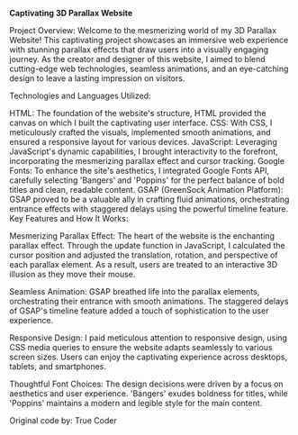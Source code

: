 **Captivating 3D Parallax Website**

Project Overview:
Welcome to the mesmerizing world of my 3D Parallax Website! This captivating project showcases an immersive web experience with stunning parallax effects that draw users into a visually engaging journey. As the creator and designer of this website, I aimed to blend cutting-edge web technologies, seamless animations, and an eye-catching design to leave a lasting impression on visitors.

Technologies and Languages Utilized:

HTML: The foundation of the website's structure, HTML provided the canvas on which I built the captivating user interface.
CSS: With CSS, I meticulously crafted the visuals, implemented smooth animations, and ensured a responsive layout for various devices.
JavaScript: Leveraging JavaScript's dynamic capabilities, I brought interactivity to the forefront, incorporating the mesmerizing parallax effect and cursor tracking.
Google Fonts: To enhance the site's aesthetics, I integrated Google Fonts API, carefully selecting 'Bangers' and 'Poppins' for the perfect balance of bold titles and clean, readable content.
GSAP (GreenSock Animation Platform): GSAP proved to be a valuable ally in crafting fluid animations, orchestrating entrance effects with staggered delays using the powerful timeline feature.
Key Features and How It Works:

Mesmerizing Parallax Effect: The heart of the website is the enchanting parallax effect. Through the update function in JavaScript, I calculated the cursor position and adjusted the translation, rotation, and perspective of each parallax element. As a result, users are treated to an interactive 3D illusion as they move their mouse.

Seamless Animation: GSAP breathed life into the parallax elements, orchestrating their entrance with smooth animations. The staggered delays of GSAP's timeline feature added a touch of sophistication to the user experience.

Responsive Design: I paid meticulous attention to responsive design, using CSS media queries to ensure the website adapts seamlessly to various screen sizes. Users can enjoy the captivating experience across desktops, tablets, and smartphones.

Thoughtful Font Choices: The design decisions were driven by a focus on aesthetics and user experience. 'Bangers' exudes boldness for titles, while 'Poppins' maintains a modern and legible style for the main content.

Original code by: True Coder
